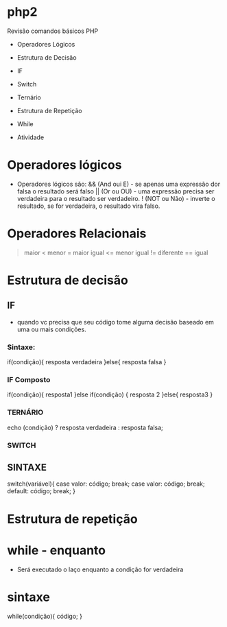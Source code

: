 # php2
 Revisão comandos básicos PHP

 - Operadores Lógicos
 - Estrutura de Decisão
  - IF
   - Switch
   - Ternário
 - Estrutura de Repetição
  - While

- Atividade


# Operadores lógicos
- Operadores lógicos são:
   && (And oui E) - se apenas uma expressão dor falsa o resultado será falso
   || (Or ou OU) - uma expressão precisa ser verdadeira para o resultado ser verdadeiro.
   ! (NOT ou Não) - inverte o resultado, se for verdadeira, o resultado vira falso.

# Operadores Relacionais

>  maior
<  menor
>= maior igual
<= menor igual
!= diferente
== igual

# Estrutura de decisão

## IF
- quando vc precisa que seu código tome alguma decisão baseado em uma ou mais condições.

### Sintaxe:

if(condição){
    resposta verdadeira
}else{
    resposta falsa
}

### IF Composto
if(condição){
    resposta1
}else if(condição) {
    resposta 2
}else{
    resposta3
}

### TERNÁRIO

echo (condição) ? resposta verdadeira : resposta falsa;
### SWITCH
## SINTAXE

switch(variável){
    case valor:
        código;
        break;
    case valor:
        código;
        break;
    default:
        código;
        break;
}

# Estrutura de repetição

# while - enquanto
- Será executado o laço enquanto a condição for verdadeira 
# sintaxe

while(condição){
    código;
}
